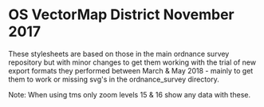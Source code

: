 # OS VectorMap District November 2017

These stylesheets are based on those in the main ordnance survey repository but
with minor changes to get them working with the trial of new export formats
they performed between March & May 2018 - mainly to get them to work or missing
svg's in the ordnance_survey directory.

Note: When using tms only zoom levels 15 & 16 show any data with these.
